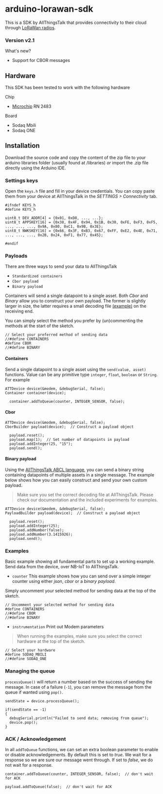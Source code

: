# arduino-lorawan-sdk

This is a SDK by AllThingsTalk that provides connectivity to their cloud through [LoRaWan radios](https://www.lora-alliance.org/What-Is-LoRa/Technology).  

### Version v2.1

What's new?

* Support for CBOR messages

## Hardware

This SDK has been tested to work with the following hardware

Chip
- [Microchip](http://www.microchip.com/wwwproducts/Devices.aspx?product=RN2483) RN 2483

Board
- Sodaq Mbili
- Sodaq ONE

## Installation

Download the source code and copy the content of the zip file to your arduino libraries folder (usually found at /libraries) _or_ import the .zip file directly using the Arduino IDE.

### Settings keys

Open the `keys.h` file and fill in your device credentials. You can copy paste them from your device at AllThingsTalk in the _SETTINGS > Connectivity_ tab.

```
#ifndef KEYS_h
#define KEYS_h

uint8_t DEV_ADDR[4] = {0x01, 0xD8, ..., ...};
uint8_t APPSKEY[16] = {0x38, 0x4F, 0x94, 0x1B, 0x30, 0xFE, 0xF3, 0xF5, ..., ..., ..., 0x9A, 0x80, 0xC1, 0x9B, 0x3E};
uint8_t NWKSKEY[16] = {0x66, 0x3F, 0xB3, 0x67, 0xFF, 0xE2, 0x4E, 0x71, ..., ..., ..., 0x2B, 0x24, 0xF1, 0x77, 0x45};

#endif
```

### Payloads

There are three ways to send your data to AllThingsTalk

* `Standardized containers`
* `Cbor payload`
* `Binary payload`

Containers will send a single datapoint to a single asset. Both _Cbor_ and _Binary_ allow you to construct your own payload. The former is slightly larger in size, the latter requires a small decoding file [(example)](https://github.com/allthingstalk/arduino-lorawan-sdk/blob/master/examples/counter/counter-payload-builder.json) on the receiving end.

You can simply select the method you prefer by (un)commenting the methods at the start of the sketch.

```
// Select your preferred method of sending data
//#define CONTAINERS
#define CBOR
//#define BINARY
```

#### Containers

Send a single datapoint to a single asset using the `send(value, asset)` functions. Value can be any primitive type `integer`, `float`, `boolean` or `String`. For example

```
ATTDevice device(&modem, &debugSerial, false);
Container container(device);
```
```
  container.addToQueue(counter, INTEGER_SENSOR, false);
```

#### Cbor

```
ATTDevice device(&modem, &debugSerial, false);
CborBuilder payload(device);  // Construct a payload object
```
```
  payload.reset();
  payload.map(1);  // Set number of datapoints in payload
  payload.addInteger(25, "15");
  payload.send();
```

#### Binary payload

Using the [AllThingsTalk ABCL language](http://docs.allthingstalk.com/developers/custom-payload-conversion/), you can send a binary string containing datapoints of multiple assets in a single message. The example below shows how you can easily construct and send your own custom payload.

> Make sure you set the correct decoding file at AllThingsTalk. Please check our documentation and the included experiments for examples.

```
ATTDevice device(&modem, &debugSerial, false);
PayloadBuilder payload(device);  // Construct a payload object
```
```
  payload.reset();
  payload.addInteger(25);
  payload.addNumber(false);
  payload.addNumber(3.1415926);
  payload.send();
```

### Examples

Basic example showing all fundamental parts to set up a working example. Send data from the device, over NB-IoT to AllThingsTalk.

* `counter` This example shows how you can send over a simple integer counter using either _json_, _cbor_ or a _binary payload_.

Simply uncomment your selected method for sending data at the top of the sketch.

```
// Uncomment your selected method for sending data
#define CONTAINERS
//#define CBOR
//#define BINARY
```

* `instrumentation` Print out Modem parameters

> When running the examples, make sure you select the correct hardware at the top of the sketch.

```
// Select your hardware
#define SODAQ_MBILI
//#define SODAQ_ONE
```

### Managing the queue

`processQueue()` will return a number based on the success of sending the message.
In case of a failure (`-1`), you can remove the message from the queue if wanted using `pop()`.

```
sendState = device.processQueue();

if(sendState == -1)
{
  debugSerial.println("Failed to send data; removing from queue");
  device.pop();
}

```

### ACK / Acknowledgement

In all `addToQueue` functions, we can set an extra boolean parameter to enable or disable acknowledgements. By default this is set to _true_. We wait for a response so we are sure our message went through. If set to _false_, we do not wait for a response.

```
container.addToQueue(counter, INTEGER_SENSOR, false);  // don't wait for ACK
```
```
payload.addToQueue(false);  // don't wait for ACK
```